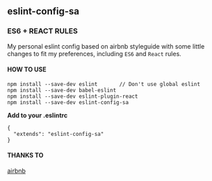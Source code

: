 ## eslint-config-sa
### ES6 + REACT RULES

My personal eslint config based on airbnb styleguide with some little changes
to fit my preferences, including `ES6` and `React` rules.


#### HOW TO USE
```
npm install --save-dev eslint 		// Don't use global eslint
npm install --save-dev babel-eslint
npm install --save-dev eslint-plugin-react
npm install --save-dev eslint-config-sa
```

**Add to your .eslintrc**
```
{
  "extends": "eslint-config-sa"
}
```

#### THANKS TO
[airbnb](https://github.com/airbnb/javascript)
